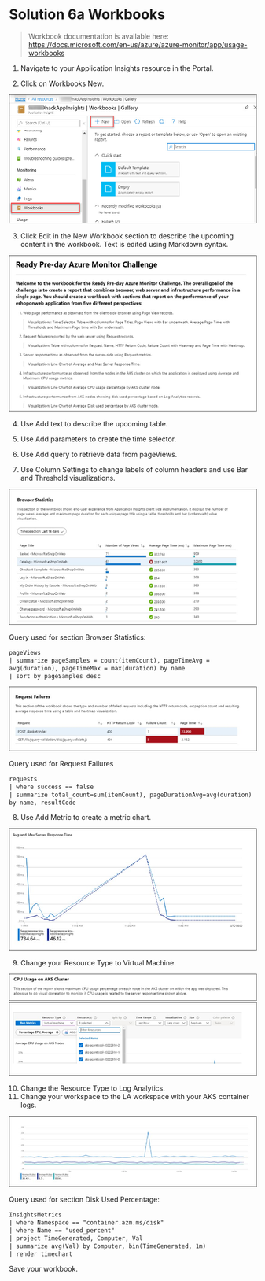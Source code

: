 # Solution 6a Workbooks

> Workbook documentation is available here: https://docs.microsoft.com/en-us/azure/azure-monitor/app/usage-workbooks

1. Navigate to your Application Insights resource in the Portal.

2. Click on Workbooks New.

<img src="images/book.jpg"/>

3. Click Edit in the New Workbook section to describe the upcoming content in the workbook. Text is edited using Markdown syntax.

<img src="images/workbooksa2.jpg"/>

4. Use Add text to describe the upcoming table.

5. Use Add parameters to create the time selector.

6. Use Add query to retrieve data from pageViews.

7. Use Column Settings to change labels of column headers and use Bar and Threshold visualizations.

<img src="images/workbooksa3.jpg"/>

Query used for section Browser Statistics:

```
pageViews
| summarize pageSamples = count(itemCount), pageTimeAvg = avg(duration), pageTimeMax = max(duration) by name
| sort by pageSamples desc
```

<img src="images/workbooksa4.jpg"/>

Query used for Request Failures
```
requests
| where success == false
| summarize total_count=sum(itemCount), pageDurationAvg=avg(duration) by name, resultCode
```

8. Use Add Metric to create a metric chart.

<img src="images/workbooksa5.jpg"/>

9. Change your Resource Type to Virtual Machine.

<img src="images/workbooksa6.jpg"/>

<img src="images/workbooksa7.jpg"/>

10. Change the Resource Type to Log Analytics.
11. Change your workspace to the LA workspace with your AKS container logs.

<img src="images/workbooksa8.jpg"/>

Query used for section Disk Used Percentage:

```
InsightsMetrics
| where Namespace == "container.azm.ms/disk" 
| where Name == "used_percent"
| project TimeGenerated, Computer, Val 
| summarize avg(Val) by Computer, bin(TimeGenerated, 1m)
| render timechart
```
Save your workbook.
